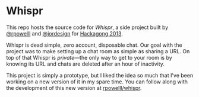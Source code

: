 # Whispr

This repo hosts the source code for _Whispr_, a side project built by
[@rpowelll][rpowelll] and [@jordesign][jordesign] for [Hackagong
2013][hackagong].

[rpowelll]: http://twitter.com/rpowelll
[jordesign]: http://twitter.com/jordesign
[hackagong]: http://hackagong.com

Whispr is dead simple, zero account, disposable chat. Our goal with the project
was to make setting up a chat room as simple as sharing a URL. On top of that
Whispr is _private_—the only way to get to your room is by knowing its URL and
chats are deleted after an hour of inactivity.

This project is simply a prototype, but I liked the idea so much that I've been
working on a new version of it in my spare time. You can follow along with the
development of this new version at [rpowelll/whispr][repo].

[repo]: https://github.com/rpowelll/whispr

